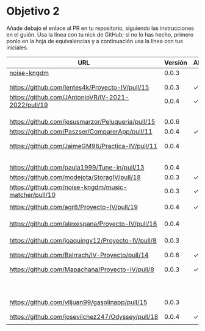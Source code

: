 # Objetivo 2

Añade debajo el enlace al PR en tu repositorio, siguiendo las instrucciones en
el guión. Usa la línea con tu nick de GitHub; si no lo
has hecho, primero ponlo en la hoja de equivalencias y a continuación usa la
línea con tus iniciales.

| URL                                        | Versión | Alcanzado |
|--------------------------------------------|---------|-----------|
| [noise-kngdm](https://github.com/amerigal/proyecto_iv/pull/8) | 0.0.3 | |
| <!-- Enlace de Esturillo98 --> | | |
| <!-- Enlace de LuisArostegui --> | | |
| https://github.com/lentes4k/Proyecto-IV/pull/15 | 0.0.3 |✓ |
| https://github.com/JAntonioVR/IV-2021-2022/pull/19 | 0.0.4 | ✓ |
| <!-- Enlace de eantoniocalo18 --> | | |
| <!-- Enlace de NachoCarher --> | | |
| <!-- Enlace de C L A --> | | |
| https://github.com/jesusmarzor/Peluqueria/pull/15 | 0.0.6 | |
| https://github.com/Paszser/ComparerApp/pull/11 | 0.0.4 | ✓ |
| <!-- Enlace de Javierexmar --> | | |
| <!-- Enlace de MarinoFajardo --> | | |
| https://github.com/JaimeGM96/Practica-IV/pull/11 | 0.0.4 | |
| <!-- Enlace de josevilchez247 --> | | |
| <!-- Enlace de arguellesm --> | | |
| <!-- Enlace de DFolchA --> | | |
| <!-- Enlace de JaimeGM96 --> | | |
| <!-- Enlace de agr8 --> | | |
| https://github.com/paula1999/Tune-in/pull/13 | 0.0.4 | |
| https://github.com/modejota/StoragIV/pull/18 | 0.0.3 | ✓ |
| https://github.com/noise-kngdm/music-matcher/pull/10 | 0.0.3 | ✓ |
| <!-- Enlace de gomares --> | | |
| https://github.com/agr8/Proyecto-IV/pull/19 | 0.0.4 | ✓ |
| <!-- Enlace de argelion14 --> | | |
| <!-- Enlace de juanmihdz --> | | |
| <!-- Enlace de venrra --> | | |
| https://github.com/alexespana/Proyecto-IV/pull/16 | 0.0.4 | |
| <!-- Enlace de manujurado1 --> | | |
| <!-- Enlace de L C G J --> | | |
| <!-- Enlace de migueorg --> | | |
| https://github.com/joaquingv12/Proyecto-IV/pull/8  | 0.0.3 |  |
| <!-- Enlace de francisco3207 --> | | |
| <!-- Enlace de amerigal --> | | |
| https://github.com/Balrrach/IV-Proyecto/pull/14 | 0.0.6 | ✓ |
| <!-- Enlace de ismaelmontesinos --> | | |
| <!-- Enlace de morevi --> | | |
| https://github.com/Mapachana/Proyecto-IV/pull/8 | 0.0.3 | ✓ |
| <!-- Enlace de Slowmybrosh --> | | |
| <!-- Enlace de sorozcov --> | | |
| <!-- Enlace de jlortega00 --> | | |
| <!-- Enlace de Xileon310 --> | | |
| <!-- Enlace de Parka015 --> | | |
| <!-- Enlace de edusegrich --> | | |
| <!-- Enlace de LuisSS20 --> | | |
| <!-- Enlace de juanfran00 --> | | |
| <!-- Enlace de Albertotc99 --> | | |
| <!-- Enlace de aleveji --> | | |
| https://github.com/vlljuan99/gasolinapp/pull/15 | 0.0.3 | |
| <!-- Enlace de xCyal --> | | |
| <!-- Enlace de vlljuan99 --> | | |
| https://github.com/josevilchez247/Odyssey/pull/18 | 0.0.4 | ✓ |
| <!-- Enlace de pablozafra97 --> | | |
